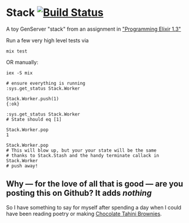 # Stack [![Build Status](https://travis-ci.org/NickTomlin/ex-toy-stack.svg?branch=master)](https://travis-ci.org/NickTomlin/ex-toy-stack)

A toy GenServer "stack" from an assignment in ["Programming Elixir 1.3"](https://pragprog.com/book/elixir13/programming-elixir-1-3)

Run a few very high level tests via

```
mix test
```

OR manually:

```
iex -S mix

# ensure everything is running
:sys.get_status Stack.Worker

Stack.Worker.push(1)
{:ok}

:sys.get_status Stack.Worker
# State should eq [1]

Stack.Worker.pop
1

Stack.Worker.pop
# This will blow up, but your your state will be the same
# thanks to Stack.Stash and the handy terminate callack in Stack.Worker
# push away!
```

## Why — for the love of all that is good — are you posting this on Github? It adds _nothing_

So I have something to say for myself after spending a day when I could have been reading poetry or making [Chocolate Tahini Brownies](https://www.bonappetit.com/recipe/gluten-free-chocolate-tahini-brownies).
